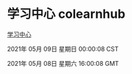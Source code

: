 # 学习中心 colearnhub
[学习中心](http://:56308/colearnhub/)

2021年 05月 09日 星期日 00:00:08 CST

2021年 05月 08日 星期六 16:00:08 GMT
